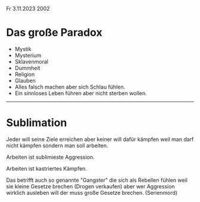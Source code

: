 Fr 3.11.2023 2002

# Das große Paradox

- Mystik
- Mysterium
- Sklavenmoral
- Dummheit
- Religion
- Glauben
- Alles falsch machen aber sich Schlau fühlen.
- Ein sinnloses Leben führen aber nicht sterben wollen.

----

# Sublimation

Jeder will seine Ziele erreichen
aber keiner will dafür kämpfen
weil man darf nicht kämpfen
sondern man soll arbeiten.

Arbeiten ist sublimieste Aggression.

Arbeiten ist kastriertes Kämpfen.

Das betrifft auch
so genannte "Gangster"
die sich als Rebellen fühlen
weil sie kleine Gesetze brechen
(Drogen verkaufen)
aber wer Aggression
wirklich ausleben will
der muss große Gesetze brechen.
(Serienmord)
